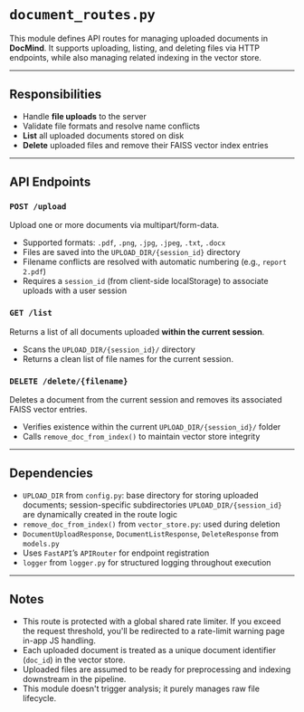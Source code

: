 # `document_routes.py`

This module defines API routes for managing uploaded documents in **DocMind**. It supports uploading, listing, and deleting files via HTTP endpoints, while also managing related indexing in the vector store.

---

## Responsibilities

- Handle **file uploads** to the server
- Validate file formats and resolve name conflicts
- **List** all uploaded documents stored on disk
- **Delete** uploaded files and remove their FAISS vector index entries

---

## API Endpoints

### `POST /upload`
Upload one or more documents via multipart/form-data.

- Supported formats: `.pdf`, `.png`, `.jpg`, `.jpeg`, `.txt`, `.docx`
- Files are saved into the `UPLOAD_DIR/{session_id}` directory
- Filename conflicts are resolved with automatic numbering (e.g., `report 2.pdf`)
- Requires a `session_id` (from client-side localStorage) to associate uploads with a user session

### `GET /list`
Returns a list of all documents uploaded **within the current session**.

- Scans the `UPLOAD_DIR/{session_id}/` directory
- Returns a clean list of file names for the current session.

### `DELETE /delete/{filename}`
Deletes a document from the current session and removes its associated FAISS vector entries.

- Verifies existence within the current `UPLOAD_DIR/{session_id}/` folder
- Calls `remove_doc_from_index()` to maintain vector store integrity

---

## Dependencies

- `UPLOAD_DIR` from `config.py`: base directory for storing uploaded documents; session-specific subdirectories `UPLOAD_DIR/{session_id}` are dynamically created in the route logic
- `remove_doc_from_index()` from `vector_store.py`: used during deletion
- `DocumentUploadResponse`, `DocumentListResponse`, `DeleteResponse` from `models.py`
- Uses `FastAPI`’s `APIRouter` for endpoint registration
- `logger` from `logger.py` for structured logging throughout execution

---

## Notes

- This route is protected with a global shared rate limiter. If you exceed the request threshold, you'll be redirected to a rate-limit warning page in-app JS handling.
- Each uploaded document is treated as a unique document identifier (`doc_id`) in the vector store.
- Uploaded files are assumed to be ready for preprocessing and indexing downstream in the pipeline.
- This module doesn't trigger analysis; it purely manages raw file lifecycle.
